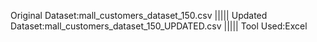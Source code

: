 Original Dataset:mall_customers_dataset_150.csv  |||||
Updated Dataset:mall_customers_dataset_150_UPDATED.csv  |||||
Tool Used:Excel
